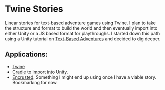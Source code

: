 # Twine Stories
 Linear stories for text-based adventure games using Twine. I plan to take the structure and format to build the world and then eventually import into either Unity or a JS based format for playthroughs. I started down this path using a Unity tutorial on [Text-Based Adventures](https://www.youtube.com/watch?v=jAf1I1UWo5Q&list=PLX2vGYjWbI0RfcpqpKlmLEy7NteIog8g4&index=1) and decided to dig deeper. 
 
## Applications: 
- [Twine](https://github.com/klembot/twinejs) 
- [Cradle](https://github.com/daterre/Cradle) to import into Unity.
- [Encrusted](https://github.com/DeMille/encrusted). Something I might end up using once I have a viable story. Bookmarking for now.
